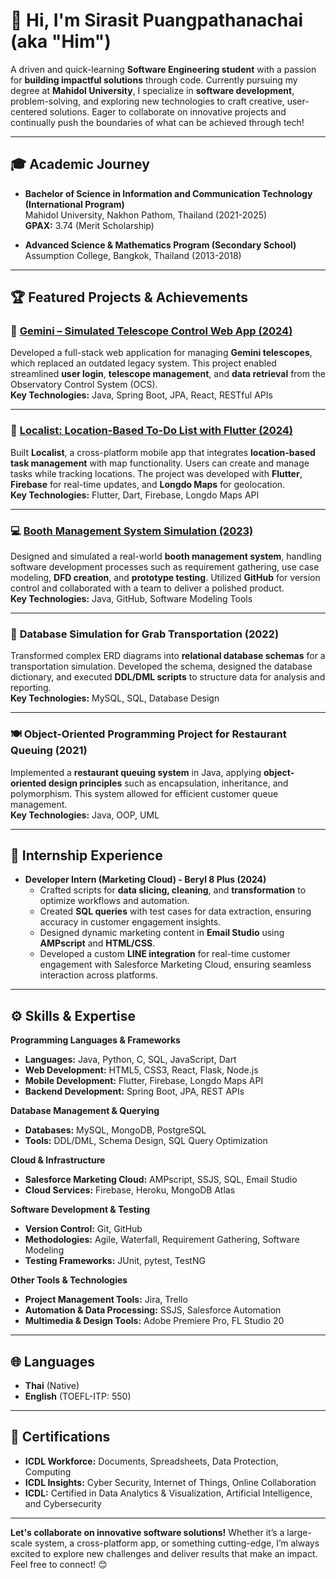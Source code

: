 # 👋 Hi, I'm Sirasit Puangpathanachai (aka "Him")

A driven and quick-learning **Software Engineering student** with a passion for **building impactful solutions** through code. Currently pursuing my degree at **Mahidol University**, I specialize in **software development**, problem-solving, and exploring new technologies to craft creative, user-centered solutions. Eager to collaborate on innovative projects and continually push the boundaries of what can be achieved through tech!

---

## 🎓 Academic Journey
- **Bachelor of Science in Information and Communication Technology (International Program)**  
  Mahidol University, Nakhon Pathom, Thailand (2021-2025)  
  **GPAX:** 3.74 (Merit Scholarship)

- **Advanced Science & Mathematics Program (Secondary School)**  
  Assumption College, Bangkok, Thailand (2013-2018)

---

## 🏆 Featured Projects & Achievements

### 🚀 **[Gemini – Simulated Telescope Control Web App (2024)](https://github.com/arisuyunn/Gemini-EsanIamsing-Backend)**  
Developed a full-stack web application for managing **Gemini telescopes**, which replaced an outdated legacy system. This project enabled streamlined **user login**, **telescope management**, and **data retrieval** from the Observatory Control System (OCS).  
**Key Technologies:** Java, Spring Boot, JPA, React, RESTful APIs

---

### 📍 **[Localist: Location-Based To-Do List with Flutter (2024)](https://github.com/arisuyunn/localist)**  
Built **Localist**, a cross-platform mobile app that integrates **location-based task management** with map functionality. Users can create and manage tasks while tracking locations. The project was developed with **Flutter**, **Firebase** for real-time updates, and **Longdo Maps** for geolocation.  
**Key Technologies:** Flutter, Dart, Firebase, Longdo Maps API

---

### 💻 **[Booth Management System Simulation (2023)](https://github.com/ICT-Mahidol/2023-ITCS371-1-TAN-TAN)**  
Designed and simulated a real-world **booth management system**, handling software development processes such as requirement gathering, use case modeling, **DFD creation**, and **prototype testing**. Utilized **GitHub** for version control and collaborated with a team to deliver a polished product.  
**Key Technologies:** Java, GitHub, Software Modeling Tools

---

### 🚌 **Database Simulation for Grab Transportation (2022)**  
Transformed complex ERD diagrams into **relational database schemas** for a transportation simulation. Developed the schema, designed the database dictionary, and executed **DDL/DML scripts** to structure data for analysis and reporting.  
**Key Technologies:** MySQL, SQL, Database Design

---

### 🍽 **Object-Oriented Programming Project for Restaurant Queuing (2021)**  
Implemented a **restaurant queuing system** in Java, applying **object-oriented design principles** such as encapsulation, inheritance, and polymorphism. This system allowed for efficient customer queue management.  
**Key Technologies:** Java, OOP, UML

---

## 💼 Internship Experience

- **Developer Intern (Marketing Cloud) - Beryl 8 Plus (2024)**  
  - Crafted scripts for **data slicing, cleaning**, and **transformation** to optimize workflows and automation.  
  - Created **SQL queries** with test cases for data extraction, ensuring accuracy in customer engagement insights.  
  - Designed dynamic marketing content in **Email Studio** using **AMPscript** and **HTML/CSS**.  
  - Developed a custom **LINE integration** for real-time customer engagement with Salesforce Marketing Cloud, ensuring seamless interaction across platforms.  

---

## ⚙️ Skills & Expertise

**Programming Languages & Frameworks**
- **Languages:** Java, Python, C, SQL, JavaScript, Dart  
- **Web Development:** HTML5, CSS3, React, Flask, Node.js  
- **Mobile Development:** Flutter, Firebase, Longdo Maps API  
- **Backend Development:** Spring Boot, JPA, REST APIs

**Database Management & Querying**
- **Databases:** MySQL, MongoDB, PostgreSQL  
- **Tools:** DDL/DML, Schema Design, SQL Query Optimization

**Cloud & Infrastructure**
- **Salesforce Marketing Cloud:** AMPscript, SSJS, SQL, Email Studio  
- **Cloud Services:** Firebase, Heroku, MongoDB Atlas

**Software Development & Testing**
- **Version Control:** Git, GitHub  
- **Methodologies:** Agile, Waterfall, Requirement Gathering, Software Modeling  
- **Testing Frameworks:** JUnit, pytest, TestNG

**Other Tools & Technologies**
- **Project Management Tools:** Jira, Trello  
- **Automation & Data Processing:** SSJS, Salesforce Automation  
- **Multimedia & Design Tools:** Adobe Premiere Pro, FL Studio 20

---

## 🌐 Languages

- **Thai** (Native)  
- **English** (TOEFL-ITP: 550)

---

## 🏅 Certifications

- **ICDL Workforce:** Documents, Spreadsheets, Data Protection, Computing  
- **ICDL Insights:** Cyber Security, Internet of Things, Online Collaboration  
- **ICDL:** Certified in Data Analytics & Visualization, Artificial Intelligence, and Cybersecurity

---

**Let's collaborate on innovative software solutions!** Whether it’s a large-scale system, a cross-platform app, or something cutting-edge, I’m always excited to explore new challenges and deliver results that make an impact. Feel free to connect! 😊
